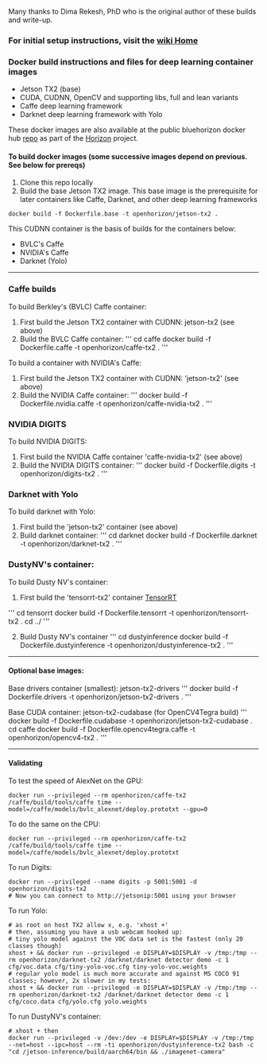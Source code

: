Many thanks to Dima Rekesh, PhD who is the original author of these builds and write-up.

### For initial setup instructions, visit the [wiki Home](https://github.com/open-horizon/cogwerx-jetson-tx2/wiki)

### Docker build instructions and files for deep learning container images
* Jetson TX2 (base)
* CUDA, CUDNN, OpenCV and supporting libs, full and lean variants
* Caffe deep learning framework
* Darknet deep learning framework with Yolo

These docker images are also available at the public bluehorizon docker hub [repo](https://hub.docker.com/u/openhorizon/) as part of the [Horizon](https://bluehorizon.network) project.



#### To build docker images (some successive images depend on previous. See below for prereqs)

1. Clone this repo locally
2. Build the base Jetson TX2 image. This base image is the prerequisite for later containers like Caffe, Darknet, and other deep learning frameworks

```
docker build -f Dockerfile.base -t openhorizon/jetson-tx2 .
```

This CUDNN container is the basis of builds for the containers below:
* BVLC's Caffe
* NVIDIA's Caffe
* Darknet (Yolo)

-----------------------------------------

### Caffe builds
To build Berkley's (BVLC) Caffe container:
1. First build the Jetson TX2 container with CUDNN: jetson-tx2 (see above)
2. Build the BVLC Caffe container:
'''
cd caffe
docker build -f Dockerfile.caffe -t openhorizon/caffe-tx2 .
'''

To build a container with NVIDIA's Caffe: 
1. First build the Jetson TX2 container with CUDNN: 'jetson-tx2' (see above)
2. Build the NVIDIA Caffe container:
'''
docker build -f Dockerfile.nvidia.caffe -t openhorizon/caffe-nvidia-tx2 .
'''

### NVIDIA DIGITS
To build NVIDIA DIGITS:
1. First build the NVIDIA Caffe container 'caffe-nvidia-tx2' (see above)
2. Build the NVIDIA DIGITS container:
'''
docker build -f Dockerfile.digits -t openhorizon/digits-tx2 .
'''

### Darknet with Yolo
To build darknet with Yolo:
1. First build the 'jetson-tx2' container (see above)
2. Build darknet container:
'''
cd darknet
docker build -f Dockerfile.darknet -t openhorizon/darknet-tx2 .
'''

### DustyNV's container:
To build Dusty NV's container:
1. First build the 'tensorrt-tx2' container [TensorRT](https://developer.nvidia.com/tensorrt)

'''
cd tensorrt
docker build -f Dockerfile.tensorrt -t openhorizon/tensorrt-tx2 .
cd ../
'''

2. Build Dusty NV's container
'''
cd dustyinference
docker build -f Dockerfile.dustyinference -t openhorizon/dustyinference-tx2 .
'''


------------------------------------------------
#### Optional base images:
Base drivers container (smallest): jetson-tx2-drivers
'''
docker build -f Dockerfile.drivers -t openhorizon/jetson-tx2-drivers .
'''

Base CUDA container: jetson-tx2-cudabase (for OpenCV4Tegra build)
'''
docker build -f Dockerfile.cudabase -t openhorizon/jetson-tx2-cudabase .
cd caffe
docker build -f Dockerfile.opencv4tegra.caffe -t openhorizon/opencv4-tx2 .
'''

-------------------------------------------------
#### Validating
To test the speed of AlexNet on the GPU:
```
docker run --privileged --rm openhorizon/caffe-tx2 /caffe/build/tools/caffe time --model=/caffe/models/bvlc_alexnet/deploy.prototxt --gpu=0
```
To do the same on the CPU:
```
docker run --privileged --rm openhorizon/caffe-tx2 /caffe/build/tools/caffe time --model=/caffe/models/bvlc_alexnet/deploy.prototxt
```

To run Digits:
```
docker run --privileged --name digits -p 5001:5001 -d openhorizon/digits-tx2
# Now you can connect to http://jetsonip:5001 using your browser 
```

To run Yolo:
```
# as root on host TX2 allow x, e.g. 'xhost +'
# then, assuming you have a usb webcam hooked up:
# tiny yolo model against the VOC data set is the fastest (only 20 classes though)
xhost + && docker run --privileged -e DISPLAY=$DISPLAY -v /tmp:/tmp --rm openhorizon/darknet-tx2 /darknet/darknet detector demo -c 1 cfg/voc.data cfg/tiny-yolo-voc.cfg tiny-yolo-voc.weights
# regular yolo model is much more accurate and against MS COCO 91 classes; however, 2x slower in my tests:
xhost + && docker run --privileged -e DISPLAY=$DISPLAY -v /tmp:/tmp --rm openhorizon/darknet-tx2 /darknet/darknet detector demo -c 1 cfg/coco.data cfg/yolo.cfg yolo.weights
```

To run DustyNV's container:
```
# xhost + then
docker run --privileged -v /dev:/dev -e DISPLAY=$DISPLAY -v /tmp:/tmp --net=host --ipc=host --rm -ti openhorizon/dustyinference-tx2 bash -c "cd /jetson-inference/build/aarch64/bin && ./imagenet-camera"
```

